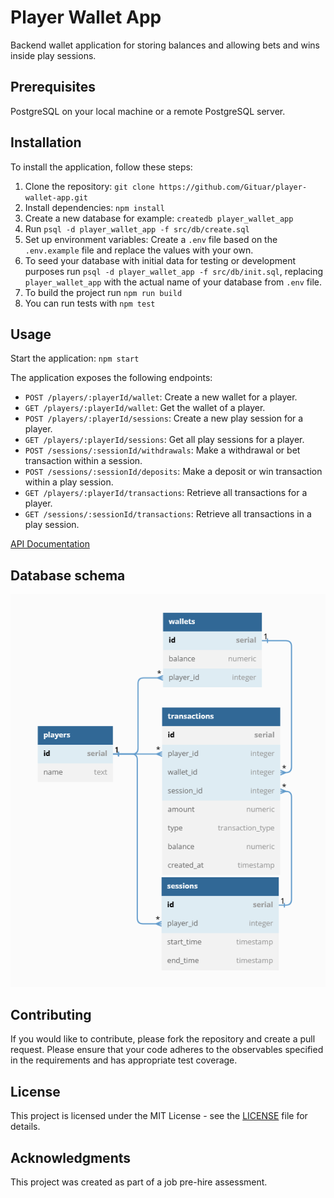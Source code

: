 # Player Wallet App

Backend wallet application for storing balances and allowing bets and wins inside play sessions.

## Prerequisites

PostgreSQL on your local machine or a remote PostgreSQL server.

## Installation

To install the application, follow these steps:

1. Clone the repository: `git clone https://github.com/Gituar/player-wallet-app.git`
2. Install dependencies: `npm install`
3. Create a new database for example: `createdb player_wallet_app`
4. Run `psql -d player_wallet_app -f src/db/create.sql`
5. Set up environment variables: Create a `.env` file based on the `.env.example` file and replace the values with your own.
6. To seed your database with initial data for testing or development purposes run `psql -d player_wallet_app -f src/db/init.sql`, replacing `player_wallet_app` with the actual name of your database from `.env` file.
7. To build the project run `npm run build`
8. You can run tests with `npm test`

## Usage

Start the application: `npm start`

The application exposes the following endpoints:

- `POST /players/:playerId/wallet`: Create a new wallet for a player.
- `GET /players/:playerId/wallet`: Get the wallet of a player.
- `POST /players/:playerId/sessions`: Create a new play session for a player.
- `GET /players/:playerId/sessions`: Get all play sessions for a player.
- `POST /sessions/:sessionId/withdrawals`: Make a withdrawal or bet transaction within a session.
- `POST /sessions/:sessionId/deposits`: Make a deposit or win transaction within a play session.
- `GET /players/:playerId/transactions`: Retrieve all transactions for a player.
- `GET /sessions/:sessionId/transactions`: Retrieve all transactions in a play session.

[API Documentation](https://gituar.github.io/player-wallet-app/swagger-ui)

## Database schema

![DB Diagram](docs/dbdiagram.png)

## Contributing

If you would like to contribute, please fork the repository and create a pull request. Please ensure that your code adheres to the observables specified in the requirements and has appropriate test coverage.

## License

This project is licensed under the MIT License - see the [LICENSE](LICENSE) file for details.

## Acknowledgments

This project was created as part of a job pre-hire assessment.